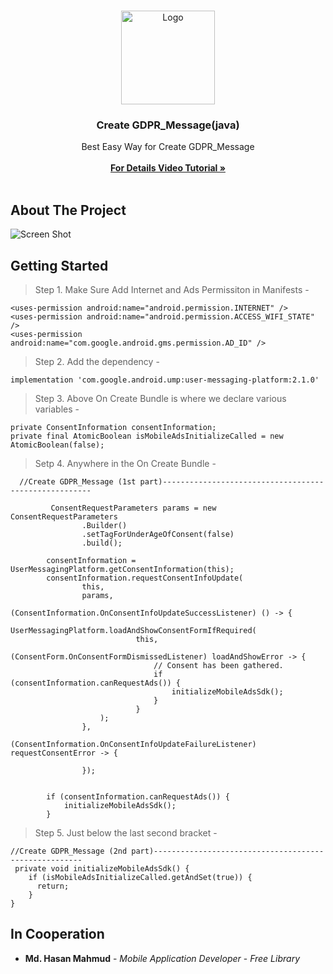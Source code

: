 <br/>
<p align="center">
  <a href="https://github.com/AppBondTech/Easy_InAppUpdate">
    <img src="https://mdhasanmahmud.000webhostapp.com/inappupdate/appbondtech.jpg" alt="Logo" width="150" height="150">
  </a>

  <h3 align="center">Create GDPR_Message(java)</h3>

  <p align="center">
    Best Easy Way for Create GDPR_Message
    <br/>
    <br/>
    <a href=""><strong> For Details Video Tutorial »</strong></a>
    <br/>
    <br/>
	  
## About The Project

![Screen Shot](https://mdhasanmahmud.000webhostapp.com/inappupdate/gdprmessage.jpg)

## Getting Started

> Step 1. Make Sure Add Internet and Ads Permissiton in Manifests - 
```
<uses-permission android:name="android.permission.INTERNET" />
<uses-permission android:name="android.permission.ACCESS_WIFI_STATE" />
<uses-permission android:name="com.google.android.gms.permission.AD_ID" />
```

> Step 2. Add the dependency - 
```
implementation 'com.google.android.ump:user-messaging-platform:2.1.0'
```

> Step 3. Above On Create Bundle is where we declare various variables - 
```
private ConsentInformation consentInformation;
private final AtomicBoolean isMobileAdsInitializeCalled = new AtomicBoolean(false);
```

> Setp 4. Anywhere in the On Create Bundle - 
```
  //Create GDPR_Message (1st part)------------------------------------------------------ 
       
         ConsentRequestParameters params = new ConsentRequestParameters
                .Builder()
                .setTagForUnderAgeOfConsent(false)
                .build();

        consentInformation = UserMessagingPlatform.getConsentInformation(this);
        consentInformation.requestConsentInfoUpdate(
                this,
                params,
                (ConsentInformation.OnConsentInfoUpdateSuccessListener) () -> {
                    UserMessagingPlatform.loadAndShowConsentFormIfRequired(
                            this,
                            (ConsentForm.OnConsentFormDismissedListener) loadAndShowError -> {
                                // Consent has been gathered.
                                if (consentInformation.canRequestAds()) {
                                    initializeMobileAdsSdk();
                                }
                            }
                    );
                },
                (ConsentInformation.OnConsentInfoUpdateFailureListener) requestConsentError -> {
                    
                });

        
        if (consentInformation.canRequestAds()) {
            initializeMobileAdsSdk();
        }

```
> Step 5. Just below the last second bracket - 
```
//Create GDPR_Message (2nd part)------------------------------------------------------ 
 private void initializeMobileAdsSdk() {
    if (isMobileAdsInitializeCalled.getAndSet(true)) {
      return;
    }
}
```

## In Cooperation

* **Md. Hasan Mahmud** - *Mobile Application Developer* - *Free Library*

